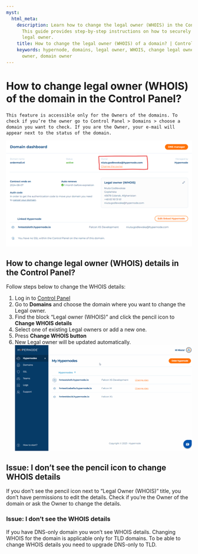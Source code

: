 ```yaml
---
myst:
  html_meta:
    description: Learn how to change the legal owner (WHOIS) in the Control Panel.
      This guide provides step-by-step instructions on how to securely change the
      legal owner.
    title: How to change the legal owner (WHOIS) of a domain? | Control Panel
    keywords: hypernode, domains, legal owner, WHOIS, change legal owner, domain legal
      owner, domain owner
---
```


# How to change legal owner (WHOIS) of the domain in the Control Panel?

```{note}
This feature is accessible only for the Owners of the domains. To check if you’re the owner go to Control Panel > Domains > choose a domain you want to check. If you are the Owner, your e-mail will appear next to the status of the domain.
```

![](_res/AGDaewwtgvcvere.png)

## How to change legal owner (WHOIS) details in the Control Panel?

Follow steps below to change the WHOIS details:

1. Log in to [Control Panel](https://my.hypernode.com/)
1. Go to **Domains** and choose the domain where you want to change the Legal owner.
1. Find the block “Legal owner (WHOIS)” and click the pencil icon to **Change WHOIS details**
1. Select one of existing Legal owners or add a new one.
1. Press **Change WHOIS button**
1. New Legal owner will be updated automatically.![](_res/GIFawe32553eafdsdfqwewq.gif)

## Issue: I don’t see the pencil icon to change WHOIS details

If you don’t see the pencil icon next to “Legal Owner (WHOIS)” title, you don’t have permissions to edit the details. Check if you’re the Owner of the domain or ask the Owner to change the details.

### Issue: I don’t see the WHOIS details

If you have DNS-only domain you won’t see WHOIS details. Changing WHOIS for the domain is applicable only for TLD domains. To be able to change WHOIS details you need to upgrade DNS-only to TLD.
